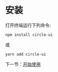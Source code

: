 # 安装

打开终端运行下列命令:

```
npm install circle-ui
```

或

```
yarn add circle-ui
```

下一节：[开始使用](#/doc/get-started)